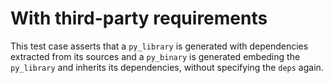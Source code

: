 # With third-party requirements

This test case asserts that a `py_library` is generated with dependencies
extracted from its sources and a `py_binary` is generated embeding the
`py_library` and inherits its dependencies, without specifying the `deps` again.
